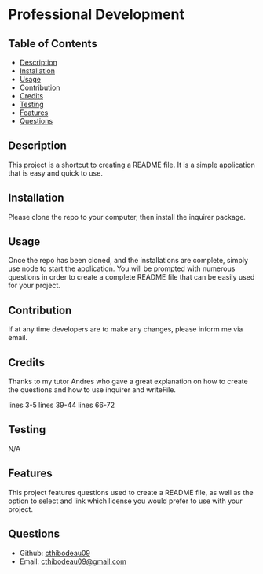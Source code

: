 # Professional Development

## Table of Contents
- [Description](#description)
- [Installation](#installation)
- [Usage](#usage)
- [Contribution](#contribution)
- [Credits](#credits)
- [Testing](#testing)
- [Features](#features)
- [Questions](#questions)

## Description
This project is a shortcut to creating a README file. It is a simple application that is easy and quick to use. 

## Installation
Please clone the repo to your computer, then install the inquirer package.

## Usage
Once the repo has been cloned, and the installations are complete, simply use node to start the application. You will be prompted with numerous questions in order to create a complete README file that can be easily used for your project.

## Contribution
If at any time developers are to make any changes, please inform me via email.

## Credits
Thanks to my tutor Andres who gave a great explanation on how to create the questions and how to use inquirer and writeFile. 

lines 3-5
lines 39-44
lines 66-72

## Testing
N/A

## Features
This project features questions used to create a README file, as well as the option to select and link which license you would prefer to use with your project. 

## Questions
- Github: [cthibodeau09](https;//github.com/cthibodeau09)
- Email: [cthibodeau09@gmail.com](mailto:user@example.com) 